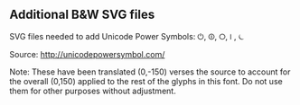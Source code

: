 ## Additional B&W SVG files

SVG files needed to add Unicode Power Symbols: ⏻, ⏼, ⭘,⏽, ⏾

Source: http://unicodepowersymbol.com/

Note: These have been translated (0,-150) verses the source to account for the
overall (0,150) applied to the rest of the glyphs in this font. Do not use them
for other purposes without adjustment.
